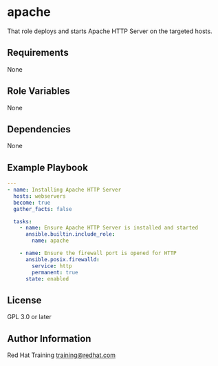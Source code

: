 apache
======

That role deploys and starts Apache HTTP Server on the targeted hosts.

Requirements
------------

None

Role Variables
--------------

None

Dependencies
------------

None

Example Playbook
----------------

```yaml
---
- name: Installing Apache HTTP Server
  hosts: webservers
  become: true
  gather_facts: false

  tasks:
    - name: Ensure Apache HTTP Server is installed and started
      ansible.builtin.include_role:
        name: apache

    - name: Ensure the firewall port is opened for HTTP
      ansible.posix.firewalld:
        service: http
        permanent: true
      state: enabled
```

License
-------

GPL 3.0 or later

Author Information
------------------

Red Hat Training <training@redhat.com>
